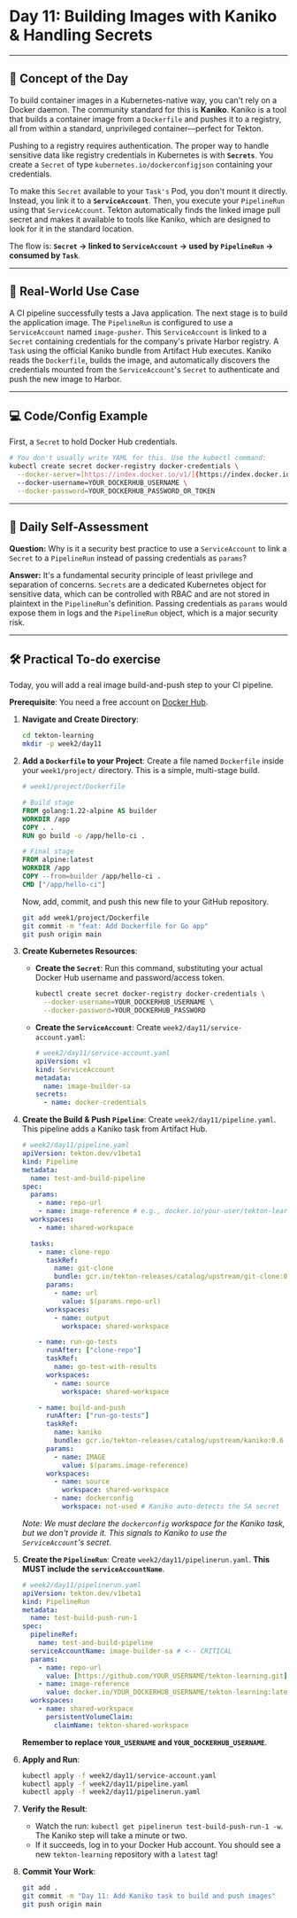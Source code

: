 # Day 11: Building Images with Kaniko & Handling Secrets
---
## 🧠 Concept of the Day

To build container images in a Kubernetes-native way, you can't rely on a Docker daemon. The community standard for this is **Kaniko**. Kaniko is a tool that builds a container image from a `Dockerfile` and pushes it to a registry, all from within a standard, unprivileged container—perfect for Tekton.

Pushing to a registry requires authentication. The proper way to handle sensitive data like registry credentials in Kubernetes is with **`Secrets`**. You create a `Secret` of type `kubernetes.io/dockerconfigjson` containing your credentials.

To make this `Secret` available to your `Task's` Pod, you don't mount it directly. Instead, you link it to a **`ServiceAccount`**. Then, you execute your `PipelineRun` using that `ServiceAccount`. Tekton automatically finds the linked image pull secret and makes it available to tools like Kaniko, which are designed to look for it in the standard location.

The flow is: **`Secret` -> linked to `ServiceAccount` -> used by `PipelineRun` -> consumed by `Task`**.

---
## 💼 Real-World Use Case

A CI pipeline successfully tests a Java application. The next stage is to build the application image. The `PipelineRun` is configured to use a `ServiceAccount` named `image-pusher`. This `ServiceAccount` is linked to a `Secret` containing credentials for the company's private Harbor registry. A `Task` using the official Kaniko bundle from Artifact Hub executes. Kaniko reads the `Dockerfile`, builds the image, and automatically discovers the credentials mounted from the `ServiceAccount`'s `Secret` to authenticate and push the new image to Harbor.

---
## 💻 Code/Config Example

First, a `Secret` to hold Docker Hub credentials.
```bash
# You don't usually write YAML for this. Use the kubectl command:
kubectl create secret docker-registry docker-credentials \
  --docker-server=[https://index.docker.io/v1/](https://index.docker.io/v1/) \
  --docker-username=YOUR_DOCKERHUB_USERNAME \
  --docker-password=YOUR_DOCKERHUB_PASSWORD_OR_TOKEN
```

---
## 🤔 Daily Self-Assessment

**Question:** Why is it a security best practice to use a `ServiceAccount` to link a `Secret` to a `PipelineRun` instead of passing credentials as `params`?

**Answer:** It's a fundamental security principle of least privilege and separation of concerns. `Secrets` are a dedicated Kubernetes object for sensitive data, which can be controlled with RBAC and are not stored in plaintext in the `PipelineRun`'s definition. Passing credentials as `params` would expose them in logs and the `PipelineRun` object, which is a major security risk.

---
## 🛠️ Practical To-do exercise

Today, you will add a real image build-and-push step to your CI pipeline.

**Prerequisite**: You need a free account on [Docker Hub](https://hub.docker.com/).

1.  **Navigate and Create Directory**:
    ```bash
    cd tekton-learning
    mkdir -p week2/day11
    ```

2.  **Add a `Dockerfile` to your Project**: Create a file named `Dockerfile` inside your `week1/project/` directory. This is a simple, multi-stage build.
    ```Dockerfile
    # week1/project/Dockerfile

    # Build stage
    FROM golang:1.22-alpine AS builder
    WORKDIR /app
    COPY . .
    RUN go build -o /app/hello-ci .

    # Final stage
    FROM alpine:latest
    WORKDIR /app
    COPY --from=builder /app/hello-ci .
    CMD ["/app/hello-ci"]
    ```
    Now, add, commit, and push this new file to your GitHub repository.
    ```bash
    git add week1/project/Dockerfile
    git commit -m "feat: Add Dockerfile for Go app"
    git push origin main
    ```

3.  **Create Kubernetes Resources**:
    * **Create the `Secret`**: Run this command, substituting your actual Docker Hub username and password/access token.
        ```bash
        kubectl create secret docker-registry docker-credentials \
          --docker-username=YOUR_DOCKERHUB_USERNAME \
          --docker-password=YOUR_DOCKERHUB_PASSWORD
        ```
    * **Create the `ServiceAccount`**: Create `week2/day11/service-account.yaml`:
        ```yaml
        # week2/day11/service-account.yaml
        apiVersion: v1
        kind: ServiceAccount
        metadata:
          name: image-builder-sa
        secrets:
          - name: docker-credentials
        ```

4.  **Create the Build & Push `Pipeline`**: Create `week2/day11/pipeline.yaml`. This pipeline adds a Kaniko task from Artifact Hub.
    ```yaml
    # week2/day11/pipeline.yaml
    apiVersion: tekton.dev/v1beta1
    kind: Pipeline
    metadata:
      name: test-and-build-pipeline
    spec:
      params:
        - name: repo-url
        - name: image-reference # e.g., docker.io/your-user/tekton-learning
      workspaces:
        - name: shared-workspace

      tasks:
        - name: clone-repo
          taskRef:
            name: git-clone
            bundle: gcr.io/tekton-releases/catalog/upstream/git-clone:0.9
          params:
            - name: url
              value: $(params.repo-url)
          workspaces:
            - name: output
              workspace: shared-workspace

        - name: run-go-tests
          runAfter: ["clone-repo"]
          taskRef:
            name: go-test-with-results
          workspaces:
            - name: source
              workspace: shared-workspace

        - name: build-and-push
          runAfter: ["run-go-tests"]
          taskRef:
            name: kaniko
            bundle: gcr.io/tekton-releases/catalog/upstream/kaniko:0.6
          params:
            - name: IMAGE
              value: $(params.image-reference)
          workspaces:
            - name: source
              workspace: shared-workspace
            - name: dockerconfig
              workspace: not-used # Kaniko auto-detects the SA secret
    ```
    *Note: We must declare the `dockerconfig` workspace for the Kaniko task, but we don't provide it. This signals to Kaniko to use the `ServiceAccount`'s secret.*

5.  **Create the `PipelineRun`**: Create `week2/day11/pipelinerun.yaml`. **This MUST include the `serviceAccountName`**.
    ```yaml
    # week2/day11/pipelinerun.yaml
    apiVersion: tekton.dev/v1beta1
    kind: PipelineRun
    metadata:
      name: test-build-push-run-1
    spec:
      pipelineRef:
        name: test-and-build-pipeline
      serviceAccountName: image-builder-sa # <-- CRITICAL
      params:
        - name: repo-url
          value: [https://github.com/YOUR_USERNAME/tekton-learning.git](https://github.com/YOUR_USERNAME/tekton-learning.git)
        - name: image-reference
          value: docker.io/YOUR_DOCKERHUB_USERNAME/tekton-learning:latest # <-- CRITICAL
      workspaces:
        - name: shared-workspace
          persistentVolumeClaim:
            claimName: tekton-shared-workspace
    ```
    **Remember to replace `YOUR_USERNAME` and `YOUR_DOCKERHUB_USERNAME`**.

6.  **Apply and Run**:
    ```bash
    kubectl apply -f week2/day11/service-account.yaml
    kubectl apply -f week2/day11/pipeline.yaml
    kubectl apply -f week2/day11/pipelinerun.yaml
    ```

7.  **Verify the Result**:
    * Watch the run: `kubectl get pipelinerun test-build-push-run-1 -w`. The Kaniko step will take a minute or two.
    * If it succeeds, log in to your Docker Hub account. You should see a new `tekton-learning` repository with a `latest` tag!

8.  **Commit Your Work**:
    ```bash
    git add .
    git commit -m "Day 11: Add Kaniko task to build and push images"
    git push origin main
    ```
